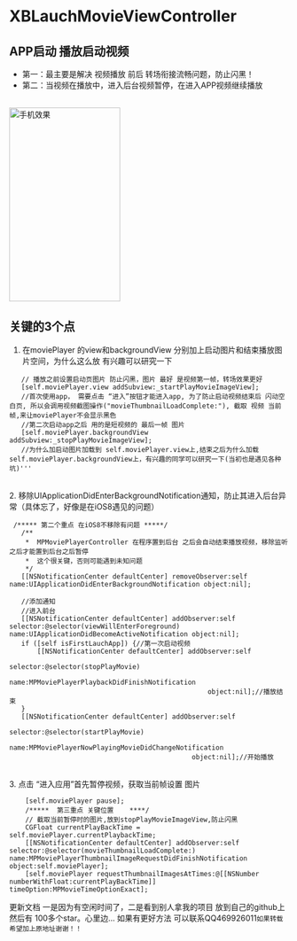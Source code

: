 # XBLauchMovieViewController
## APP启动 播放启动视频
* 第一：最主要是解决 视频播放 前后 转场衔接流畅问题，防止闪黑！
* 第二：当视频在播放中，进入后台视频暂停，在进入APP视频继续播放

</br>
<img src="https://github.com/coderPoo/XBLauchMovieViewController/blob/master/XBLaunchMovieDemo/XBLaunchMovieDemo/app.gif" width="200" height="350" alt="手机效果"/>
 </br>

## 关键的3个点

1. 在moviePlayer 的view和backgroundView 分别加上启动图片和结束播放图片空间，为什么这么放 有兴趣可以研究一下

 ``` /*****  第一个重点 关键设置   这个 操作很关键, 关系到app转场效果****/
    // 播放之前设置启动页图片 防止闪黑，图片 最好 是视频第一帧，转场效果更好
    [self.moviePlayer.view addSubview:_startPlayMovieImageView];
    //首次使用app， 需要点击 “进入”按钮才能进入app, 为了防止启动视频结束后 闪动空白页, 所以会调用视频截图操作("movieThumbnailLoadComplete:"), 截取 视频 当前帧,来让moviePlayer不会显示黑色
    //第二次启动app之后 用的是短视频的 最后一帧 图片
    [self.moviePlayer.backgroundView addSubview:_stopPlayMovieImageView];
    //为什么加启动图片加载到 self.moviePlayer.view上,结束之后为什么加载self.moviePlayer.backgroundView上，有兴趣的同学可以研究一下(当初也是遇见各种坑)'''
 ```
</br>
2. 移除UIApplicationDidEnterBackgroundNotification通知，防止其进入后台异常（具体忘了，好像是在iOS8遇见的问题）
</br>

 ```
  /***** 第二个重点 在iOS8不移除有问题 *****/
    /**
     *  MPMoviePlayerController 在程序置到后台 之后会自动结束播放视频，移除监听之后才能置到后台之后暂停
     *  这个很关键，否则可能遇到未知问题
     */
    [[NSNotificationCenter defaultCenter] removeObserver:self name:UIApplicationDidEnterBackgroundNotification object:nil];
    
    //添加通知
    //进入前台
    [[NSNotificationCenter defaultCenter] addObserver:self selector:@selector(viewWillEnterForeground) name:UIApplicationDidBecomeActiveNotification object:nil];
    if ([self isFirstLauchApp]) {//第一次启动视频
        [[NSNotificationCenter defaultCenter] addObserver:self
                                                 selector:@selector(stopPlayMovie)
                                                     name:MPMoviePlayerPlaybackDidFinishNotification
                                                   object:nil];//播放结束
    }
    [[NSNotificationCenter defaultCenter] addObserver:self
                                             selector:@selector(startPlayMovie)
                                                 name:MPMoviePlayerNowPlayingMovieDidChangeNotification
                                               object:nil];//开始播放
 ```
 </br>
3. 点击 “进入应用”首先暂停视频，获取当前帧设置 图片
</br>

``` 
    [self.moviePlayer pause];
    /*****  第三重点 关键位置    ****/
    // 截取当前暂停时的图片,放到stopPlayMovieImageView,防止闪黑
    CGFloat currentPlayBackTime = self.moviePlayer.currentPlaybackTime;
    [[NSNotificationCenter defaultCenter] addObserver:self selector:@selector(movieThumbnailLoadComplete:) name:MPMoviePlayerThumbnailImageRequestDidFinishNotification object:self.moviePlayer];
    [self.moviePlayer requestThumbnailImagesAtTimes:@[[NSNumber numberWithFloat:currentPlayBackTime]] timeOption:MPMovieTimeOptionExact];
 ```
 
 
 更新文档 一是因为有空闲时间了，二是看到别人拿我的项目 放到自己的github上然后有 100多个star。心里边... 如果有更好方法 可以联系QQ469926011`如果转载 希望加上原地址谢谢！！`
 
 
